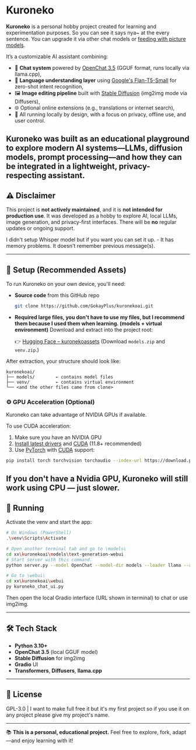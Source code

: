 # Kuroneko
**Kuroneko** is a personal hobby project created for learning and experimentation purposes. So you can see it says nya~ at the every sentence. You can upgrade it via other chat models or [feeding with picture models](https://civitai.com/models).

It’s a customizable AI assistant combining:

- 🧠 **Chat system** powered by [OpenChat 3.5](https://huggingface.co/TheBloke/OpenChat-3.5-GGUF) (GGUF format, runs locally via llama.cpp),
- 🧾 **Language understanding layer** using [Google's Flan-T5-Small](https://huggingface.co/google/flan-t5-small) for zero-shot intent recognition,
- 🖼️ **Image editing pipeline** built with [Stable Diffusion](https://github.com/CompVis/stable-diffusion) (img2img mode via Diffusers),
- 🌐 Optional online extensions (e.g., translations or internet search),
- 🔐 All running locally by design, with a focus on privacy, offline use, and user control.

Kuroneko was built as an educational playground to explore modern AI systems—LLMs, diffusion models, prompt processing—and how they can be integrated in a lightweight, privacy-respecting assistant.
---

## ⚠️ Disclaimer

This project is **not actively maintained**, and it is **not intended for production use**.
It was developed as a hobby to explore AI, local LLMs, image generation, and privacy-first interfaces.
There will be **no** regular updates or ongoing support.

I didn't setup Whisper model but if you want you can set it up. - 
It has memory problems. It doesn't remember previous message(s).

---

## 🔧 Setup (Recommended Assets)

To run Kuroneko on your own device, you'll need:

* **Source code** from this GitHub repo

  ```bash
  git clone https://github.com/GokayPlus/kuronekoai.git
  ```

* **Required large files, you don't have to use my files, but I recommend them because I used them when learning. (models + virtual environment)**
  Download and extract into the project root:

  👉 [Hugging Face – kuronekoassets](https://huggingface.co/CanPlus/kuronekoassets/tree/main)
  (Download `models.zip` and `venv.zip`.)

After extraction, your structure should look like:

```
kuronekoai/
├── models/        ← contains model files
├── venv/          ← contains virtual environment
└── <and the other files came from clone>
```

### ⚙️ GPU Acceleration (Optional)

Kuroneko can take advantage of NVIDIA GPUs if available.

To use CUDA acceleration:
1. Make sure you have an NVIDIA GPU
2. [Install latest drivers](https://www.nvidia.com/download/index.aspx/) and [CUDA](https://developer.nvidia.com/cuda-downloads) (11.8+ recommended)
3. Use [PyTorch](https://pytorch.org/get-started/locally/) with [CUDA](https://developer.nvidia.com/cuda-downloads) support:

```bash
pip install torch torchvision torchaudio --index-url https://download.pytorch.org/whl/cu118
```
If you don't have a Nvidia GPU, Kuroneko will still work using CPU — just slower.
---

## 🚀 Running

Activate the venv and start the app:

```bash
# On Windows (PowerShell)
.\venv\Scripts\Activate

# Open another terminal tab and go to \models\
cd xx\kuronekoai\models\text-generation-webui
# Start server with this command.
python server.py --model OpenChat --model-dir models --loader llama --api

# Go to \webui\
cd xx\kuronekoai\webui
py kuroneko_chat_ui.py
```

Then open the local Gradio interface (URL shown in terminal) to chat or use img2img.

---

## 🛠️ Tech Stack

* **Python 3.10+**
* **OpenChat 3.5** (local GGUF model)
* **Stable Diffusion** for img2img
* **Gradio** UI
* **Transformers**, **Diffusers**, **llama.cpp**

---

## 📄 License

GPL-3.0 |
I want to make full free it but it's my first project so if you use it on any project please give my project's name.


---

📚 **This is a personal, educational project.**
Feel free to explore, fork, adapt—and enjoy learning with it!
